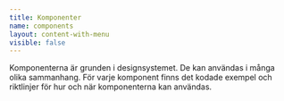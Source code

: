 ```yaml
---
title: Komponenter
name: components
layout: content-with-menu
visible: false
---
```


Komponenterna är grunden i designsystemet. De kan användas i många olika sammanhang.
För varje komponent finns det kodade exempel och riktlinjer för hur och när komponenterna kan användas.
